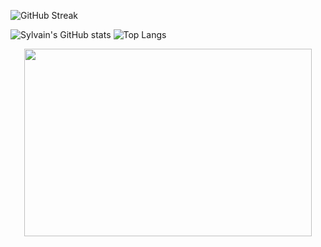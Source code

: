 
  ![GitHub Streak](https://github-readme-streak-stats.herokuapp.com?user=Sylvain-Valvassori&theme=react&hide_border=true&ring=FFFFFF)

![Sylvain's GitHub stats](https://github-readme-stats.vercel.app/api?username=Sylvain-Valvassori&show_icons=true&theme=react)
![Top Langs](https://github-readme-stats.vercel.app/api/top-langs/?username=Sylvain-Valvassori&langs_count=10&theme=react)



<p align="center">
  <img width="460" height="300" src="![GitHub Streak](https://github-readme-streak-stats.herokuapp.com?user=Sylvain-Valvassori&theme=react&hide_border=true&ring=FFFFFF)(https://git.io/streak-stats)">
</p>
